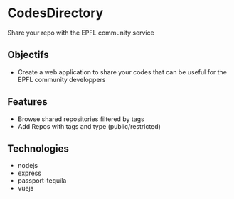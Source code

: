# CodesDirectory
Share your repo with the EPFL community service

## Objectifs
- Create a web application to share your codes that can be useful for the EPFL community developpers

## Features
- Browse shared repositories filtered by tags
- Add Repos with tags and type (public/restricted)

## Technologies
- nodejs
- express
- passport-tequila
- vuejs



